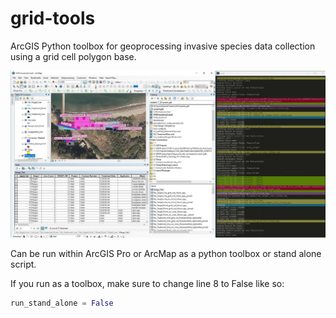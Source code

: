 # grid-tools
ArcGIS Python toolbox for geoprocessing invasive species data collection using a grid cell polygon base. 

![Grid tools screenshot](https://github.com/rrudolph/grid-tools/blob/master/img/grid_tools_screenshot.JPG "Screenshot")

Can be run within ArcGIS Pro or ArcMap as a python toolbox or stand alone script.

If you run as a toolbox, make sure to change line 8 to False like so:

```python
run_stand_alone = False
```


